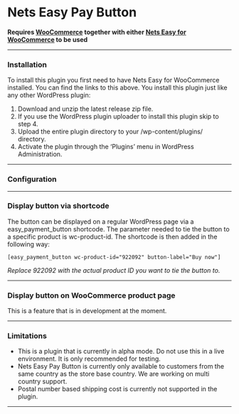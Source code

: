 # Nets Easy Pay Button

**Requires [WooCommerce](https://wordpress.org/plugins/woocommerce/) together with either [Nets Easy for WooCommerce](https://wordpress.org/plugins/dibs-easy-for-woocommerce) to be used**

---
### Installation

To install this plugin you first need to have Nets Easy for WooCommerce installed. You can find the links to this above. You install this plugin just like any other WordPress plugin:

1. Download and unzip the latest release zip file.
2. If you use the WordPress plugin uploader to install this plugin skip to step 4.
3. Upload the entire plugin directory to your /wp-content/plugins/ directory.
4. Activate the plugin through the ‘Plugins’ menu in WordPress Administration.

---
### Configuration


---
### Display button via shortcode
The button can be displayed on a regular WordPress page via a easy_payment_button shortcode. The parameter needed to tie the button to a specific product is wc-product-id. The shortcode is then added in the following way:

```[easy_payment_button wc-product-id="922092" button-label="Buy now"]```

_Replace 922092 with the actual product ID you want to tie the button to._

---
### Display button on WooCommerce product page
This is a feature that is in development at the moment.



---
### Limitations
* This is a plugin that is currently in alpha mode. Do not use this in a live environment. It is only recommended for testing.
* Nets Easy Pay Button is currently only available to customers from the same country as the store base country. We are working on multi country support.
* Postal number based shipping cost is currently not supported in the plugin.

---